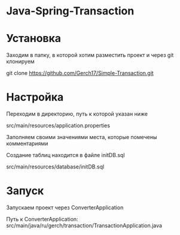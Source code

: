 # Java-Spring-Transaction

# Установка

Заходим в папку, в которой хотим разместить проект и через git клонируем

git clone https://github.com/Gerch17/Simple-Transaction.git

# Настройка

Переходим в директорию, путь к которой указан ниже

src/main/resources/application.properties

Заполняем своими значениями места, которые помечены комментариями

Создание таблиц находится в файле initDB.sql

src/main/resources/database/initDB.sql

# Запуск

Запускаем проект через ConverterApplication

Путь к ConverterApplication: src/main/java/ru/gerch/transaction/TransactionApplication.java

